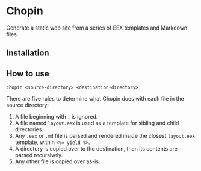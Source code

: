 # Chopin

Generate a static web site from a series of EEX templates and Markdown files.

## Installation

## How to use

    chopin <source-directory> <destination-directory>

There are five rules to determine what Chopin does with each file in the source directory:

1. A file beginning with `.` is ignored.
2. A file named `layout.eex` is used as a template for sibling and child directories.
3. Any `.eex` or `.md` file is parsed and rendered inside the closest `layout.eex` template, within `<%= yield %>`.
4. A directory is copied over to the destination, then its contents are parsed recursively.
5. Any other file is copied over as-is.
